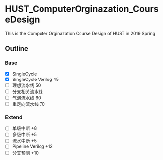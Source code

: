 # HUST_ComputerOrginazation_CourseDesign
This is the Computer Orginazation Course Design of HUST in 2019 Spring

## Outline 
### Base
- [x] SingleCycle           
- [x] SingleCycle Verilog   45
- [ ] 理想流水线    50
- [ ] 分支相关流水线
- [ ] 气泡流水线    60
- [ ] 重定向流水线  70
### Extend
- [ ] 单级中断      +8
- [ ] 多级中断      +5
- [ ] 流水中断      +5
- [ ] Pipeline Verilog  +12
- [ ] 分支预测      +10